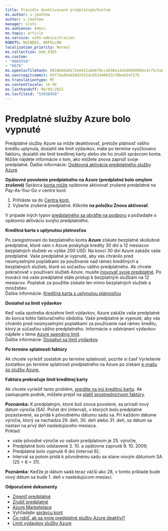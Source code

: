 ```yaml
---
title: Pravidlo deaktivované predplatným/kontom
ms.author: v-jmathew
author: v-jmathew
manager: scotv
ms.audience: Admin
ms.topic: article
ms.service: o365-administration
ROBOTS: NOINDEX, NOFOLLOW
localization_priority: Normal
ms.collection: Adm_O365
ms.custom:
- "9003559"
- "6676"
ms.openlocfilehash: 8918b0da0172e0421ade6f0cca936e14d1d609896bc4c75c5a8491c0dbe75aff
ms.sourcegitcommit: b5f7da89a650d2915dc652449623c78be6247175
ms.translationtype: MT
ms.contentlocale: sk-SK
ms.lasthandoff: 08/05/2021
ms.locfileid: "53938458"
---
```

# <a name="azure-subscription-disabled"></a>Predplatné služby Azure bolo vypnuté

Predplatné služby Azure sa môže deaktivovať, pretože platnosť vášho kreditu uplynula, dosiahli ste limit výdavkov, máte po termíne vyúčtovanú faktúru, dosiahli ste limit kreditnej karty alebo ste ho zrušili správcom konta. Nižšie nájdete informácie o tom, ako môžete znova zapnúť svoje predplatné. Ďalšie informácie: [Opätovná aktivácia predplatného služby Azure](https://docs.microsoft.com/azure/billing/billing-subscription-become-disable?WT.mc_id=Portal-Microsoft_Azure_Support)

**Opätovné povolenie predplatného na Azure (predplatné bolo omylom zrušené)** Správca [konta môže](https://docs.microsoft.com/azure/billing/billing-subscription-transfer?WT.mc_id=Portal-Microsoft_Azure_Support#whoisaa) opätovne aktivovať zrušené predplatné na Pay-As-You-Go v centre kont:

1. Prihláste sa do [Centra kont.](https://account.windowsazure.com/Subscriptions)
2. Vyberte zrušené predplatné. Kliknite **na položku Znova aktivovať**.

V prípade iných typov [predplatného sa obráťte na podporu](https://portal.azure.com/?#blade/Microsoft_Azure_Support/HelpAndSupportBlade) a požiadajte o opätovnú aktiváciu svojho predplatného.

**Kreditná karta s uplynutou platnosťou**

Po zaregistrovaní do bezplatného konta **Azure** získate bezplatné skúšobné predplatné, ktoré vám v Azure poskytuje kredity 30 dní a 12 mesiacov bezplatných služieb vo výške 200 USD. Na konci 30 dní Azure zakáže vaše predplatné. Vaše predplatné je vypnuté, aby vás chránilo pred neúmyselnými poplatkami za používanie nad rámec kreditných a bezplatných služieb, ktoré sú súčasťou vášho predplatného. Ak chcete pokračovať v používaní služieb Azure, musíte [inovovať svoje predplatné](https://docs.microsoft.com/azure/billing/billing-upgrade-azure-subscription?WT.mc_id=Portal-Microsoft_Azure_Support). Po inovácii má vaše predplatné stále prístup k bezplatným službám na 12 mesiacov. Poplatok za použitie získate len mimo bezplatných služieb a množstiev.  
Ďalšie informácie: [Kreditná karta s uplynutou platnosťou](https://docs.microsoft.com/azure/billing/billing-subscription-become-disable?WT.mc_id=Portal-Microsoft_Azure_Support#your-credit-is-expired)

**Dosiahol sa limit výdavkov**

Keď vaša spotreba dosiahne limit výdavkov, Azure zakáže vaše predplatné do konca tohto fakturačného obdobia. Vaše predplatné je vypnuté, aby vás chránilo pred neúmyselnými poplatkami za používanie nad rámec kreditu, ktorý je súčasťou vášho predplatného. Informácie o odstránení výdavkov nájdete v téme [Azure spending limit](https://docs.microsoft.com/azure/cost-management-billing/manage/spending-limit?WT.mc_id=Portal-Microsoft_Azure_Support).  
Ďalšie informácie: [Dosiahol sa limit výdavkov](https://docs.microsoft.com/azure/cost-management-billing/manage/subscription-disabled?WT.mc_id=Portal-Microsoft_Azure_Support#you-reached-your-spending-limit)

**Po termíne splatnosti faktúry**

Ak chcete vyriešiť zostatok po termíne splatnosti, pozrite si časť Vyriešenie zostatkov po termíne splatnosti predplatného na Azure po získaní [e-mailu zo služby Azure.](https://docs.microsoft.com/azure/billing/billing-azure-subscription-past-due-balance?WT.mc_id=Portal-Microsoft_Azure_Support)

**Faktúra prekračuje limit kreditnej karty**

Ak chcete vyriešiť tento problém, [prejdite na inú kreditnú kartu](https://docs.microsoft.com/azure/billing/billing-how-to-change-credit-card?WT.mc_id=Portal-Microsoft_Azure_Support). Ak zastupujete podnik, môžete prejsť na [platiť prostredníctvom faktúry](https://docs.microsoft.com/azure/billing/billing-how-to-pay-by-invoice?WT.mc_id=Portal-Microsoft_Azure_Support).

**Poznámka:** K predplatným, ktoré boli znova povolené, sa priradí nový dátum výročia (SA). Počet dní (interval), v ktorých bolo predplatné pozastavené, sa pridá k pôvodnému dátumu sadu sa. Pri každom dátume výročia, ktorý sa nachádza 29. deň, 30. deň alebo 31. deň, sa dátum sa nastaví na prvý deň nasledujúceho mesiaca.  
Príklad:

- vaše pôvodné výročie vo vašom predplatnom je 25. výročie,
- Predplatné bolo odstavené 3. 10. a opätovne zapnuté 9. 10. 2009;
- Predplatné bolo vypnuté 6 dní (interval 6);
- Interval sa potom pridá k pôvodnému sadu sa stane novým dátumom SA (25 + 6 = 31). 

**Poznámka:** Keďže je dátum sadá teraz väčší ako 28, v tomto príklade bude nový dátum sa bude 1. deň v nasledujúcom mesiaci.

**Odporučené dokumenty**

- [Zmeniť predplatné](https://docs.microsoft.com/azure/billing/billing-how-to-switch-azure-offer?WT.mc_id=Portal-Microsoft_Azure_Support)  
- [Zrušiť predplatné](https://docs.microsoft.com/azure/billing/billing-how-to-cancel-azure-subscription?WT.mc_id=Portal-Microsoft_Azure_Support)  
- [Azure Marketplace](https://azuremarketplace.microsoft.com/marketplace/?source=datamarket)
- Vyhľadajte [správcu kont](https://docs.microsoft.com/azure/billing/billing-subscription-transfer?WT.mc_id=Portal-Microsoft_Azure_Support#whoisaa)
- [Čo robiť, ak sa moje predplatné služby Azure deaktiví?](https://docs.microsoft.com/azure/billing/billing-subscription-become-disable/?WT.mc_id=Portal-Microsoft_Azure_Support)
- [Limit výdavkov služby Azure](https://docs.microsoft.com/azure/cost-management-billing/manage/spending-limit?WT.mc_id=Portal-Microsoft_Azure_Support)
